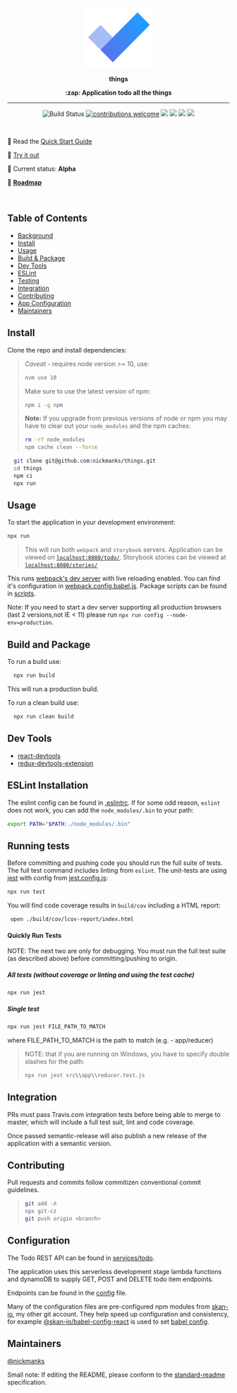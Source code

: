 
  <p align="center"><img src='./src/favicon.png' height='140' /></p>
  <p align="center">
    <b> things </b>
  </p>

  <p align="center">
  <b>
  :zap: Application todo all the things
  </b>
  </p>

  -------------

  <p align="center">
    <a><img src="https://img.shields.io/badge/release-alpha-yellow.svg?style=flat-square" alt="Build Status"></a>
    <a href="https://github.com/RichardLitt/standard-readme"><img src="https://img.shields.io/badge/standard--readme-OK-green.svg?style=flat-square" alt="contributions welcome"></a>
    <a><img src="https://img.shields.io/badge/frontend-react-purple.svg?style=flat-square"></a>
    <a><img src="https://img.shields.io/badge/state-redux-blue.svg?style=flat-square"></a>
    <a><img src="https://img.shields.io/badge/lint-eslint-pink.svg?style=flat-square"></a>
    <a><img src="https://img.shields.io/badge/ui-storybook-lightgrey.svg?style=flat-square"></a>
  </p>

  <p> &nbsp; </p>

  :book: Read the [Quick Start Guide](https://enter-your-docs-guide-url.com)

  :rocket: [Try it out](http:localhost:8080/todo/)

  :hatched_chick: Current status: **Alpha**

  :tractor: **[Roadmap](https://enter-your-roadmap-url.com)**

  <p> &nbsp; </p>


  ## Table of Contents

-   [Background](#background)
-   [Install](#install)
-   [Usage](#usage)
-   [Build & Package](#build-and-package)
-   [Dev Tools](#dev-tools)
-   [ESLint](#eslint-installation)
-   [Testing](#running-tests)
-   [Integration](#integration)
-   [Contributing](#contributing)
-   [App Configuration](#configuration)
-   [Maintainers](#maintainers)


## Install

Clone the repo and install dependencies:

> *Caveat* - requires node version >= 10, use:
>
> ```bash
> nvm use 10
> ```
>
> Make sure to use the latest version of npm:
> ```bash
> npm i -g npm
> ```
>
>
>**Note:**
> If you upgrade from previous versions of node or npm you may have to
> clear out your `node_modules` and the npm caches:
> ```bash
> rm -rf node_modules
> npm cache clean --force
> ```


```bash
  git clone git@github.com:nickmanks/things.git
  cd things
  npm ci
  npx run
```

## Usage

To start the application in your development environment:

```bash
npx run
```

>This will run both `webpack` and `storybook` servers.
>Application can be viewed on [`localhost:8080/todo/`](http:localhost:8080/todo/).
>Storybook stories can be viewed at [`localhost:8080/stories/`](http:localhost:8080/stories/)

This runs [webpack's dev server](https://webpack.js.org/configuration/dev-server/)
with live reloading enabled. You can find it's configuration in [webpack.config.babel.js](./webpack.config.babel.js).  Package scripts can be found in [scripts](./scripts/index.js).

Note: If you need to start a dev server supporting all production browsers (last 2 versions,not IE < 11)
please run `npx run config --node-env=production`.


## Build and Package

To run a build use:

```bash
  npx run build
```

This will run a production build.

To run a clean build use:

```bash
  npx run clean build
```


## Dev Tools

  * [react-devtools](https://github.com/facebook/react-devtools)
  * [redux-devtools-extension](https://github.com/zalmoxisus/redux-devtools-extension)


## ESLint Installation

The eslint config can be found in [.eslintrc](./.eslintrc).
If for some odd reason, `eslint` does not work, you can add the `node_modules/.bin` to your path:

```bash
export PATH="$PATH:./node_modules/.bin"
```


## Running tests

Before committing and pushing code you should run the full suite of tests.
The full test command includes linting from `eslint`.
The unit-tests are using [jest](https://facebook.github.io/jest/)
with config from [jest.config.js](./jest.config.js):

```bash
npx run test
```

You will find code coverage results in `build/cov` including a HTML report:
```bash
 open ./build/cov/lcov-report/index.html
```


#### Quickly Run Tests

NOTE: The next two are only for debugging. You must run the full test suite (as
described above) before committing/pushing to origin.

##### All tests (without coverage or linting and using the test cache)

```bash
npx run jest
```

##### Single test

```bash
npx run jest FILE_PATH_TO_MATCH
```

where FILE_PATH_TO_MATCH is the path to match (e.g. - app/reducer)

>NOTE: that if you are running on Windows, you have to specify double slashes for
>the path:
>
>```bash
>npx run jest src\\app\\reducer.test.js
>```

## Integration

PRs must pass Travis.com integration tests before being able to merge to master, which will include a full test suit, lint and code coverage.

Once passed semantic-release will also publish a new release of the application with a semantic version.

## Contributing
Pull requests and commits follow commitizen conventional commit guidelines.
>```bash
> git add -A
> npx git-cz
> git push origin <branch>
> ```


## Configuration

The Todo REST API can be found in [services/todo](./services/todo).

The application uses this serverless development stage lambda functions and
dynamoDB to supply GET, POST and DELETE todo item endpoints.

Endpoints can be found in the [config](./src/config.js) file.

Many of the configuration files are pre-configured npm modules from [skan-io](https://github.com/skan-io), my other git account.  They help speed up configuration and consistency, for example [@skan-io/babel-config-react](https://github.com/skan-io/babel-config-react) is used to set [babel config]('./babel.config.js').

## Maintainers

[@nickmanks](https://github.com/nickmanks)


Small note: If editing the README, please conform to the [standard-readme](https://github.com/RichardLitt/standard-readme) specification.
